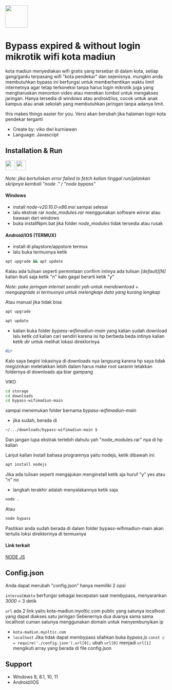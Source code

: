 
<img src="https://upload.wikimedia.org/wikipedia/commons/e/ec/Lambang_Kota_Madiun.png" width="70">

# Bypass expired & without login mikrotik wifi kota madiun
kota madiun menyediakan wifi gratis yang tersebar di dalam kota, setiap gang/gardu terpasang wifi "kota pendekar" dan sejenisnya. mungkin anda membutuhkan bypass ini berfungsi untuk memberhentikan waktu limit internetnya agar tetap terkoneksi tanpa harus login mikrotik juga yang mengharuskan menonton video atau menekan tombol untuk mengakses jaringan. Hanya tersedia di windows atau android/ios, cocok untuk anak kampus atau anak sekolah yang membutuhkan jaringan tanpa adanya limit.

this makes things easier for you.
Versi akan berubah jika halaman login kota pendekar terganti

- Create by: viko dwi kurniawan
- Language: Javascript

## Installation & Run
<div>
 <img src="https://cdn.icon-icons.com/icons2/2235/PNG/512/windows_os_logo_icon_134674.png" width="30">
<img src="https://upload.wikimedia.org/wikipedia/commons/f/f3/Termux_2.png" width="30">
</div>

*Note: jika bertuliskan error failed to fetch kalian tinggal run/jalankan skripnya kembali "node ." / "node bypass"*

#### Windows
- install *node-v20.10.0-x86.msi* sampai selesai
- lalu ekstrak rar  *node_modules.rar* menggunakan software winrar atau bawaan dari windows
- buka installNpm.bat jika folder *node_modules* tidak tersedia atau rusak

#### Android/IOS (TERMUX)
- install di playstore/appstore termux
- lalu buka termuxnya ketik
``` bash
apt upgrade && apt update
```
Kalau ada tulisan seperti permintaan confirm intinya ada tulisan *[default][N]* kalian ikuti saja ketik "n" kalo gagal berarti ketik "y"

*Note: pake jaringan internet sendiri yah untuk mendownload + mengupgrade si termuxnya untuk melengkapi data yang kurang lengkap*

Atau manual jika tidak bisa
``` bash
apt upgrade
```
``` bash
apt update
```
- kalian buka folder *bypass-wifimadiun-main* yang kalian sudah download lalu ketik *cd* kalian cari sendiri karena isi hp berbeda beda intinya kalian ketik *dir* untuk melihat lokasi direktorinya
``` bash
dir
```
Kalo saya begini lokasinya di downloads nya langsung karena hp saya tidak megizinkan meletakkan lebih dalam harus make root saranin letakkan foldernya di downloads aja biar gampang

VIKO
``` bash
cd storage
cd downloads
cd bypass-wifimadiun-main
```
sampai menemukan folder bernama *bypass-wifimadiun-main*
- jika sudah,  berada di
``` bash
~/.../downloads/bypass-wifimadiun-main $
```
Dan jangan lupa ekstrak terlebih dahulu yah "node_modules.rar" nya di hp kalian

Lanjut kalian install bahasa programnya yaitu nodejs, ketik dibawah ini:
``` bash
apt install nodejs
```
Jika ada tulisan seperti mengajukan menginstall ketik aja huruf "y" yes atau "n" no
- langkah terakhir adalah menyalakannya ketik saja
``` bash
node .
```
Atau
``` bash
node bypass
```
Pastikan anda sudah berada di dalam folder bypass-wifimadiun-main akan tertulis loksi direktorinya di termuxnya

#### Link terkait
[NODE JS](https://nodejs.org/en)
## Config.json
Anda dapat merubah "config.json" hanya memiliki 2 opsi

`intervalWaktu` berfungsi sebagai kecepatan saat membypass, menyarankan *3000* = 3 detik

`url` ada 2 link yaitu kota-madiun.myoltic.com public yang satunya localhost yang dapat diakses satu jaringan
Sebenernya dua duanya sama sama localhost cuman satunya menggunakan domain untuk menyembunyikan ip

- `kota-madiun.myoltic.com`
- `localhost`
 Jika tidak dapat membypass silahkan buka *bypass.js* `const c = require('./config.json').url[0];` ubah `url[0]` menjadi `url[1]` mengikuti array yang berada di file config.json 


## Support
- Windows 8, 8.1, 10, 11
- Android/IOS

